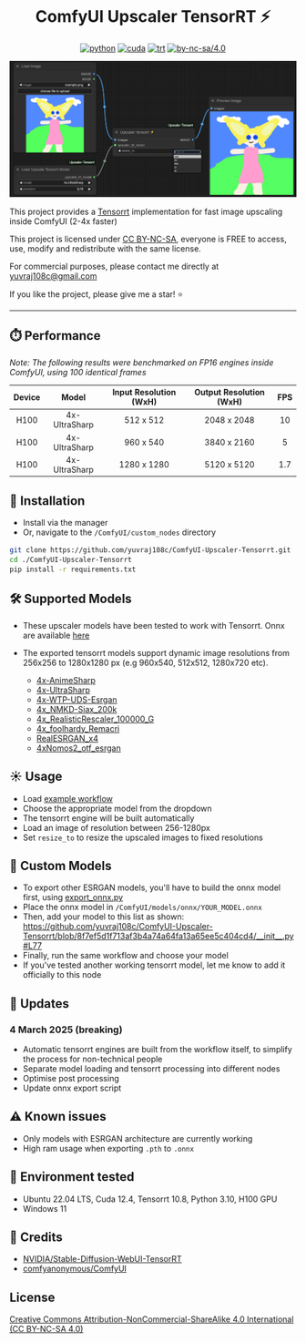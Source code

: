 <div align="center">

# ComfyUI Upscaler TensorRT ⚡

[![python](https://img.shields.io/badge/python-3.10.12-green)](https://www.python.org/downloads/release/python-31012/)
[![cuda](https://img.shields.io/badge/cuda-12.6-green)](https://developer.nvidia.com/cuda-downloads)
[![trt](https://img.shields.io/badge/TRT-10.8-green)](https://developer.nvidia.com/tensorrt)
[![by-nc-sa/4.0](https://img.shields.io/badge/license-CC--BY--NC--SA--4.0-lightgrey)](https://creativecommons.org/licenses/by-nc-sa/4.0/deed.en)

</div>

<p align="center">
  <img src="assets/node_v3.png" />

</p>

This project provides a [Tensorrt](https://github.com/NVIDIA/TensorRT) implementation for fast image upscaling inside ComfyUI (2-4x faster)

This project is licensed under [CC BY-NC-SA](https://creativecommons.org/licenses/by-nc-sa/4.0/), everyone is FREE to access, use, modify and redistribute with the same license.

For commercial purposes, please contact me directly at yuvraj108c@gmail.com

If you like the project, please give me a star! ⭐

---

## ⏱️ Performance

_Note: The following results were benchmarked on FP16 engines inside ComfyUI, using 100 identical frames_

| Device |     Model     | Input Resolution (WxH) | Output Resolution (WxH) | FPS |
| :----: | :-----------: | :--------------------: | :---------------------: | :-: |
|  H100  | 4x-UltraSharp |       512 x 512        |       2048 x 2048       |  10  |
|  H100  | 4x-UltraSharp |       960 x 540        |       3840 x 2160       |  5  |
|  H100  | 4x-UltraSharp |       1280 x 1280      |       5120 x 5120       |  1.7  |

## 🚀 Installation
- Install via the manager
- Or, navigate to the `/ComfyUI/custom_nodes` directory

```bash
git clone https://github.com/yuvraj108c/ComfyUI-Upscaler-Tensorrt.git
cd ./ComfyUI-Upscaler-Tensorrt
pip install -r requirements.txt
```

## 🛠️ Supported Models

- These upscaler models have been tested to work with Tensorrt. Onnx are available [here](https://huggingface.co/yuvraj108c/ComfyUI-Upscaler-Onnx/tree/main)
- The exported tensorrt models support dynamic image resolutions from 256x256 to 1280x1280 px (e.g 960x540, 512x512, 1280x720 etc).

   - [4x-AnimeSharp](https://openmodeldb.info/models/4x-AnimeSharp)
   - [4x-UltraSharp](https://openmodeldb.info/models/4x-UltraSharp)
   - [4x-WTP-UDS-Esrgan](https://openmodeldb.info/models/4x-WTP-UDS-Esrgan)
   - [4x_NMKD-Siax_200k](https://openmodeldb.info/models/4x-NMKD-Siax-CX)
   - [4x_RealisticRescaler_100000_G](https://openmodeldb.info/models/4x-RealisticRescaler)
   - [4x_foolhardy_Remacri](https://openmodeldb.info/models/4x-Remacri)
   - [RealESRGAN_x4](https://openmodeldb.info/models/4x-realesrgan-x4plus)
   - [4xNomos2_otf_esrgan](https://openmodeldb.info/models/4x-Nomos2-otf-esrgan)

## ☀️ Usage

- Load [example workflow](assets/tensorrt_upscaling_workflow.json) 
- Choose the appropriate model from the dropdown
- The tensorrt engine will be built automatically
- Load an image of resolution between 256-1280px
- Set `resize_to` to resize the upscaled images to fixed resolutions

## 🔧 Custom Models
- To export other ESRGAN models, you'll have to build the onnx model first, using [export_onnx.py](scripts/export_onnx.py) 
- Place the onnx model in `/ComfyUI/models/onnx/YOUR_MODEL.onnx`
- Then, add your model to this list as shown: https://github.com/yuvraj108c/ComfyUI-Upscaler-Tensorrt/blob/8f7ef5d1f713af3b4a74a64fa13a65ee5c404cd4/__init__.py#L77
- Finally, run the same workflow and choose your model
- If you've tested another working tensorrt model, let me know to add it officially to this node

## 🚨 Updates
### 4 March 2025 (breaking)
- Automatic tensorrt engines are built from the workflow itself, to simplify the process for non-technical people
- Separate model loading and tensorrt processing into different nodes
- Optimise post processing
- Update onnx export script

## ⚠️ Known issues

- Only models with ESRGAN architecture are currently working
- High ram usage when exporting `.pth` to `.onnx`

## 🤖 Environment tested

- Ubuntu 22.04 LTS, Cuda 12.4, Tensorrt 10.8, Python 3.10, H100 GPU
- Windows 11

## 👏 Credits

- [NVIDIA/Stable-Diffusion-WebUI-TensorRT](https://github.com/NVIDIA/Stable-Diffusion-WebUI-TensorRT)
- [comfyanonymous/ComfyUI](https://github.com/comfyanonymous/ComfyUI)

## License

[Creative Commons Attribution-NonCommercial-ShareAlike 4.0 International (CC BY-NC-SA 4.0)](https://creativecommons.org/licenses/by-nc-sa/4.0/)
